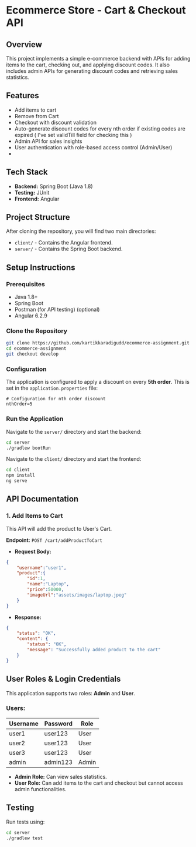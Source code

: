 # Ecommerce Store - Cart & Checkout API

## Overview
This project implements a simple e-commerce backend with APIs for adding items to the cart, checking out, and applying discount codes. It also includes admin APIs for generating discount codes and retrieving sales statistics.

## Features
- Add items to cart
- Remove from Cart
- Checkout with discount validation
- Auto-generate discount codes for every nth order if existing codes are expired ( I've set validTill field for checking this )
- Admin API for sales insights
- User authentication with role-based access control (Admin/User)
- 

## Tech Stack
- **Backend:** Spring Boot (Java 1.8)
- **Testing:** JUnit
- **Frontend:** Angular

## Project Structure
After cloning the repository, you will find two main directories:

- `client/` - Contains the Angular frontend.
- `server/` - Contains the Spring Boot backend.

## Setup Instructions

### Prerequisites
- Java 1.8+
- Spring Boot
- Postman (for API testing) (optional)
- Angular 6.2.9

### Clone the Repository
```sh
git clone https://github.com/kartikkaradigudd/ecommerce-assignment.git
cd ecommerce-assignment
git checkout develop
```

### Configuration
The application is configured to apply a discount on every **5th order**. This is set in the `application.properties` file:
```properties
# Configuration for nth order discount
nthOrder=5
```

### Run the Application
Navigate to the `server/` directory and start the backend:
```sh
cd server
./gradlew bootRun
```

Navigate to the `client/` directory and start the frontend:
```sh
cd client
npm install
ng serve
```

## API Documentation

### 1. Add Items to Cart
This API will add the product to User's Cart.

**Endpoint:** `POST /cart/addProductToCart`
- **Request Body:**
```json
{
    "username":"user1",
    "product":{
        "id":1,
        "name":"Laptop",
        "price":50000,
        "imageUrl":"assets/images/laptop.jpeg"
    }
}
```
- **Response:**
```json
{
    "status": "OK",
    "content": {
        "status": "OK",
        "message": "Successfully added product to the cart"
    }
}
```

## User Roles & Login Credentials

This application supports two roles: **Admin** and **User**.

### Users:
| Username | Password | Role  |
|----------|----------|------|
| user1    | user123  | User |
| user2    | user123  | User |
| user3    | user123  | User |
| admin    | admin123 | Admin |

- **Admin Role:** Can view sales statistics.
- **User Role:** Can add items to the cart and checkout but cannot access admin functionalities.

## Testing
Run tests using:
```sh
cd server
./gradlew test
```





